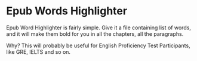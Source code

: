 # Epub Words Highlighter

Epub Word Highlighter is fairly simple. Give it a file containing list of words, and it will make them bold for you in all the chapters, all the paragraphs.

Why? This will probably be useful for English Proficiency Test Participants, like GRE, IELTS and so on.